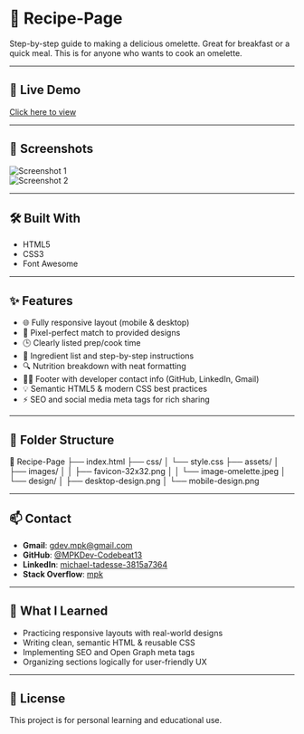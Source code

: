 # 🎯 Recipe-Page

Step-by-step guide to making a delicious omelette. Great for breakfast or a quick meal. This is for anyone who wants to cook an omelette.

---

## 🔗 Live Demo

[Click here to view](https://mpk-recipe.netlify.app)

---

## 📸 Screenshots

![Screenshot 1](./design/desktop-design.png)  
![Screenshot 2](./design/mobile-design.png)

---

## 🛠️ Built With

- HTML5  
- CSS3  
- Font Awesome

---

## ✨ Features

- 🌐 Fully responsive layout (mobile & desktop)  
- 📱 Pixel-perfect match to provided designs  
- 🕒 Clearly listed prep/cook time  
- 🧂 Ingredient list and step-by-step instructions  
- 🔍 Nutrition breakdown with neat formatting  
- 🧑‍💻 Footer with developer contact info (GitHub, LinkedIn, Gmail)  
- 💡 Semantic HTML5 & modern CSS best practices  
- ⚡ SEO and social media meta tags for rich sharing

---

## 📂 Folder Structure

📁 Recipe-Page
├── index.html
├── css/
│ └── style.css
├── assets/
│ ├── images/
│ │ ├── favicon-32x32.png
│ │ └── image-omelette.jpeg
│ └── design/
│ ├── desktop-design.png
│ └── mobile-design.png

---

## 📫 Contact

- **Gmail**: [gdev.mpk@gmail.com](mailto:gdev.mpk@gmail.com)  
- **GitHub**: [@MPKDev-Codebeat13](https://github.com/MPKDev-Codebeat13)  
- **LinkedIn**: [michael-tadesse-3815a7364](https://www.linkedin.com/in/michael-tadesse-3815a7364)  
- **Stack Overflow**: [mpk](https://stackoverflow.com/users/youruserid)

---

## 🧠 What I Learned

- Practicing responsive layouts with real-world designs  
- Writing clean, semantic HTML & reusable CSS  
- Implementing SEO and Open Graph meta tags  
- Organizing sections logically for user-friendly UX

---

## 📜 License

This project is for personal learning and educational use.
